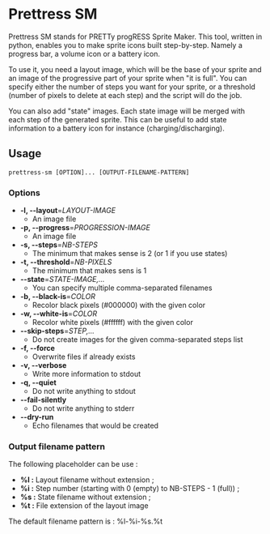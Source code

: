 # Prettress SM

Prettress SM stands for PRETTy progRESS Sprite Maker. This tool, written in
python, enables you to make sprite icons built step-by-step. Namely a progress
bar, a volume icon or a battery icon.

To use it, you need a layout image, which will be the base of your sprite and an
image of the progressive part of your sprite when "it is full". You can specify
either the number of steps you want for your sprite, or a threshold (number of
pixels to delete at each step) and the script will do the job.

You can also add "state" images. Each state image will be merged with each step
of the generated sprite. This can be useful to add state information to a
battery icon for instance (charging/discharging).

## Usage

    prettress-sm [OPTION]... [OUTPUT-FILENAME-PATTERN]

### Options

* **-l, --layout**=*LAYOUT-IMAGE*
    * An image file
* **-p, --progress**=*PROGRESSION-IMAGE*
    * An image file
* **-s, --steps**=*NB-STEPS*
    * The minimum that makes sense is 2 (or 1 if you use states)
* **-t, --threshold**=*NB-PIXELS* 
    * The minimum that makes sens is 1
* **--state**=*STATE-IMAGE,...*
    * You can specify multiple comma-separated filenames
* **-b, --black-is**=*COLOR*
    * Recolor black pixels (#000000) with the given color
* **-w, --white-is**=*COLOR*
    * Recolor white pixels (#ffffff) with the given color
* **--skip-steps**=*STEP,...*
    * Do not create images for the given comma-separated steps list
* **-f, --force**
    * Overwrite files if already exists
* **-v, --verbose**
    * Write more information to stdout
* **-q, --quiet**
    * Do not write anything to stdout
* **--fail-silently**
    * Do not write anything to stderr
* **--dry-run**
    * Echo filenames that would be created

### Output filename pattern

The following placeholder can be use :

* **%l :** Layout filename without extension ;
* **%i :** Step number (starting with 0 (empty) to NB-STEPS - 1 (full)) ;
* **%s :** State filename without extension ;
* **%t :** File extension of the layout image

The default filename pattern is : %l-%i-%s.%t
